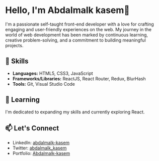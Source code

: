 # Hello, I'm Abdalmalk kasem👋

I'm a passionate self-taught front-end developer with a love for crafting engaging and user-friendly experiences on the web. My journey in the world of web development has been marked by continuous learning, creative problem-solving, and a commitment to building meaningful projects.

## 🔧 Skills

- **Languages:** HTML5, CSS3, JavaScript
- **Frameworks/Libraries:** ReactJS, React Router, Redux, BlurHash
- **Tools:** Git, Visual Studio Code

## 🌱 Learning

I'm dedicated to expanding my skills and currently exploring React.

## 📫 Let's Connect

- LinkedIn: [abdalmalk-kasem](https://www.linkedin.com/in/abdalmalk-kasem-37b628274/)
- Twitter: [abdalmalk_kasem](https://twitter.com/abdalmalk_kasem)
- Portfolio: [Abdalmalk-kasem](https://abdalmalk-kasem.vercel.app/)

